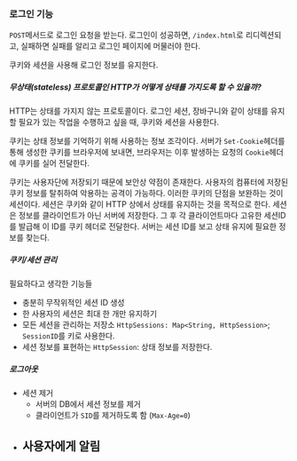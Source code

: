 ### 로그인 기능

`POST`메서드로 로그인 요청을 받는다. 로그인이 성공하면, `/index.html`로 리디렉션되고, 실패하면 실패를 알리고 로그인 페이지에 머물러야 한다.

쿠키와 세션을 사용해 로그인 정보를 유지한다.
##### 무상태(stateless) 프로토콜인 HTTP가 어떻게 상태를 가지도록 할 수 있을까?

HTTP는 상태를 가지지 않는 프로토콜이다. 로그인 세션, 장바구니와 같이 상태를 유지할 필요가 있는 작업을 수행하고 싶을 때, 쿠키와 세션을 사용한다.

쿠키는 상태 정보를 기억하기 위해 사용하는 정보 조각이다. 서버가 `Set-Cookie`헤더를 통해 생성한 쿠키를 브라우저에 보내면, 브라우저는 이후 발생하는 요청의 `Cookie`헤더에 쿠키를 실어 전달한다.

쿠키는 사용자단에 저장되기 때문에 보안상 약점이 존재한다. 사용자의 컴퓨터에 저장된 쿠키 정보를 탈취하여 악용하는 공격이 가능하다. 이러한 쿠키의 단점을 보완하는 것이 세션이다. 세션은 쿠키와 같이 HTTP 상에서 상태를 유지하는 것을 목적으로 한다. 세션은 정보를 클라이언트가 아닌 서버에 저장한다. 그 후 각 클라이언트마다 고유한 세션ID를 발급해 이 ID를 쿠키 헤더로 전달한다. 서버는 세션 ID를 보고 상태 유지에 필요한 정보를 찾는다.

##### 쿠키/세션 관리

필요하다고 생각한 기능들
- 충분히 무작위적인 세션 ID 생성
- 한 사용자의 세션은 최대 한 개만 유지하기
- 모든 세션을 관리하는 저장소 `HttpSessions: Map<String, HttpSession>`; `SessionID`를 키로 사용한다.
- 세션 정보를 표현하는 `HttpSession`: 상태 정보를 저장한다.

##### 로그아웃

- 세션 제거
	- 서버의 DB에서 세션 정보를 제거
	- 클라이언트가 `SID`를 제거하도록 함 (`Max-Age=0`)
- 사용자에게 알림
	- 

